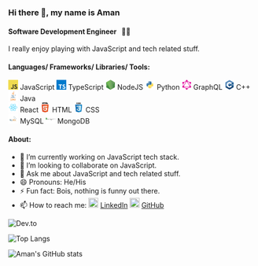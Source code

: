 ### Hi there 👋, my name is Aman
#### Software Development Engineer  &nbsp;&nbsp;:man_technologist:
I really enjoy playing with JavaScript and tech related stuff.

<!--
#### Skills: 
* :atom_symbol: React
* :computer: NodeJS
* :fire: JavaScript
* :gem: TypeScript 
* :crown:	Python 
* :tophat: HTML 
* :art: CSS
-->

#### Languages/ Frameworks/ Libraries/ Tools:

<span>
<code><img height="20" src="https://raw.githubusercontent.com/github/explore/80688e429a7d4ef2fca1e82350fe8e3517d3494d/topics/javascript/javascript.png"></code> JavaScript
<code><img height="20" src="https://raw.githubusercontent.com/github/explore/80688e429a7d4ef2fca1e82350fe8e3517d3494d/topics/typescript/typescript.png"></code>
TypeScript
<code><img height="20" src="https://raw.githubusercontent.com/github/explore/80688e429a7d4ef2fca1e82350fe8e3517d3494d/topics/nodejs/nodejs.png"></code>  
NodeJS
<code><img height="20" src="https://raw.githubusercontent.com/github/explore/80688e429a7d4ef2fca1e82350fe8e3517d3494d/topics/python/python.png"></code> 
Python
<code><img height="20" src="https://raw.githubusercontent.com/github/explore/5c058a388828bb5fde0bcafd4bc867b5bb3f26f3/topics/graphql/graphql.png"></code>
GraphQL 
<code><img height="20" src="https://raw.githubusercontent.com/github/explore/5c058a388828bb5fde0bcafd4bc867b5bb3f26f3/topics/cpp/cpp.png"></code>
C++
<code><img height="20" src="https://raw.githubusercontent.com/github/explore/5c058a388828bb5fde0bcafd4bc867b5bb3f26f3/topics/java/java.png"></code>
Java  <br />
<code><img height="20" src="https://raw.githubusercontent.com/github/explore/80688e429a7d4ef2fca1e82350fe8e3517d3494d/topics/react/react.png"></code>
React
<code><img height="20" src="https://raw.githubusercontent.com/github/explore/80688e429a7d4ef2fca1e82350fe8e3517d3494d/topics/html/html.png"></code>  
HTML
<code><img height="20" src="https://raw.githubusercontent.com/github/explore/80688e429a7d4ef2fca1e82350fe8e3517d3494d/topics/css/css.png"></code> 
CSS <br />
<code><img height="20" src="https://raw.githubusercontent.com/github/explore/80688e429a7d4ef2fca1e82350fe8e3517d3494d/topics/mysql/mysql.png"></code>  
MySQL
<code><img height="20" src="https://raw.githubusercontent.com/github/explore/80688e429a7d4ef2fca1e82350fe8e3517d3494d/topics/mongodb/mongodb.png"></code> 
MongoDB
</span>


#### About:
- 🔭 I’m currently working on JavaScript tech stack.
- 👯 I’m looking to collaborate on JavaScript.
- 💬 Ask me about JavaScript and tech related stuff.
- 😄 Pronouns: He/His
- ⚡ Fun fact: Bois, nothing is funny out there.
- 📫 How to reach me: <img src="https://cdn3.iconfinder.com/data/icons/picons-social/57/51-linkedin-512.png" height="20px" width="20px">  [LinkedIn](https://in.linkedin.com/in/aman-moar)  <img src="https://image.flaticon.com/icons/png/512/25/25231.png" height="20px" width="20px">  [GitHub](https://github.com/amanmoar277)



![Dev.to](https://github-readme-stats.vercel.app/api/pin/?username=amanmoar277&title_color=fff&icon_color=f9f9f9&text_color=9f9f9f&bg_color=151515&repo=search-city)

<!-- &repo=manage-pending-work-backend -->
![Top Langs](https://github-readme-stats.vercel.app/api/top-langs/?username=amanmoar277&langs_count=8&layout=compact)

![Aman's GitHub stats](https://github-readme-stats.vercel.app/api?username=amanmoar277&show_icons=true&theme=radical)

<!--
[![willianrod's wakatime stats](https://github-readme-stats.vercel.app/api/wakatime?username=amanmoar277)](https://github.com/amanmoar277/manage-pending-work-backend)
-->

